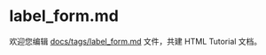 label_form.md
===

欢迎您编辑 <a target="__blank" href="https://github.com/jaywcjlove/html-tutorial/blob/master/docs/tags/label_form.md">docs/tags/label_form.md</a> 文件，共建 HTML Tutorial 文档。